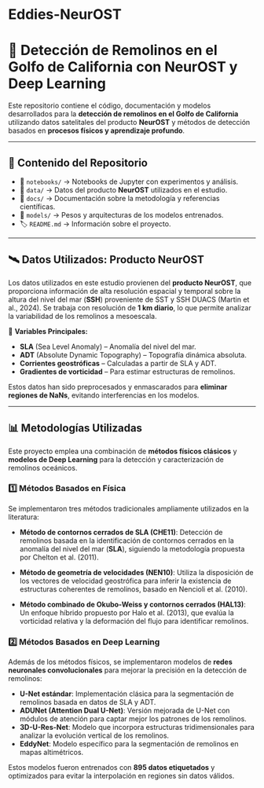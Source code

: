 # Eddies-NeurOST

# 🌊 **Detección de Remolinos en el Golfo de California con NeurOST y Deep Learning**

Este repositorio contiene el código, documentación y modelos desarrollados para la **detección de remolinos en el Golfo de California** utilizando datos satelitales del producto **NeurOST** y métodos de detección basados en **procesos físicos y aprendizaje profundo**.

---

## 📌 **Contenido del Repositorio**
- 📄 `notebooks/` → Notebooks de Jupyter con experimentos y análisis.
- 📂 `data/` → Datos del producto **NeurOST** utilizados en el estudio.
- 📝 `docs/` → Documentación sobre la metodología y referencias científicas.
- 📜 `models/` → Pesos y arquitecturas de los modelos entrenados.
- 🏷️ `README.md` → Información sobre el proyecto.

---

## 🛰 **Datos Utilizados: Producto NeurOST**
Los datos utilizados en este estudio provienen del **producto NeurOST**, que proporciona información de alta resolución espacial y temporal sobre la altura del nivel del mar (**SSH**) proveniente de SST y SSH DUACS (Martin et al., 2024). Se trabaja con resolución de **1 km diario**, lo que permite analizar la variabilidad de los remolinos a mesoescala.

🔹 **Variables Principales:**
- **SLA** (Sea Level Anomaly) – Anomalía del nivel del mar.
- **ADT** (Absolute Dynamic Topography) – Topografía dinámica absoluta.
- **Corrientes geostróficas** – Calculadas a partir de SLA y ADT.
- **Gradientes de vorticidad** – Para estimar estructuras de remolinos.

Estos datos han sido preprocesados y enmascarados para **eliminar regiones de NaNs**, evitando interferencias en los modelos.

---

## 📊 **Metodologías Utilizadas**
Este proyecto emplea una combinación de **métodos físicos clásicos** y **modelos de Deep Learning** para la detección y caracterización de remolinos oceánicos.

### **1️⃣ Métodos Basados en Física**
Se implementaron tres métodos tradicionales ampliamente utilizados en la literatura:

- **Método de contornos cerrados de SLA (CHE11)**: Detección de remolinos basada en la identificación de contornos cerrados en la anomalía del nivel del mar (**SLA**), siguiendo la metodología propuesta por Chelton et al. (2011).
  
- **Método de geometría de velocidades (NEN10)**: Utiliza la disposición de los vectores de velocidad geostrófica para inferir la existencia de estructuras coherentes de remolinos, basado en Nencioli et al. (2010).

- **Método combinado de Okubo-Weiss y contornos cerrados (HAL13)**: Un enfoque híbrido propuesto por Halo et al. (2013), que evalúa la vorticidad relativa y la deformación del flujo para identificar remolinos.

### **2️⃣ Métodos Basados en Deep Learning**
Además de los métodos físicos, se implementaron modelos de **redes neuronales convolucionales** para mejorar la precisión en la detección de remolinos:

- **U-Net estándar**: Implementación clásica para la segmentación de remolinos basada en datos de SLA y ADT.
- **ADUNet (Attention Dual U-Net)**: Versión mejorada de U-Net con módulos de atención para captar mejor los patrones de los remolinos.
- **3D-U-Res-Net**: Modelo que incorpora estructuras tridimensionales para analizar la evolución vertical de los remolinos.
- **EddyNet**: Modelo específico para la segmentación de remolinos en mapas altimétricos.

Estos modelos fueron entrenados con **895 datos etiquetados** y optimizados para evitar la interpolación en regiones sin datos válidos.


